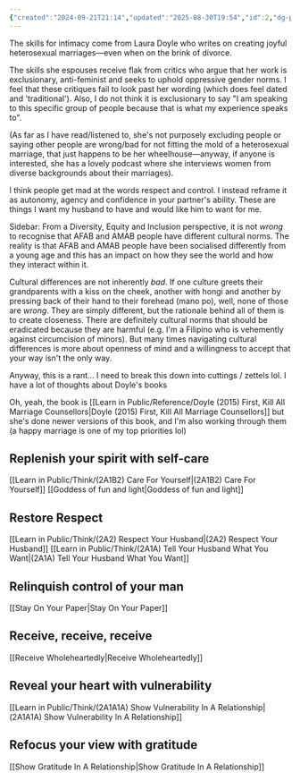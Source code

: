 ```yaml
---
{"created":"2024-09-21T21:14","updated":"2025-08-30T19:54","id":2,"dg-permalink":"2-skills-intimacy","dg-publish":true,"noteIcon":"signpost","dg-path":"Think/Skills for Intimacy.md","permalink":"/2-skills-intimacy/","dgPassFrontmatter":true}
---
```


The skills for intimacy come from Laura Doyle who writes on creating joyful heterosexual marriages—even when on the brink of divorce. 

The skills she espouses receive flak from critics who argue that her work is exclusionary, anti-feminist and seeks to uphold oppressive gender norms. I feel that these critiques fail to look past her wording (which does feel dated and 'traditional'). Also, I do not think it is exclusionary to say "I am speaking to this specific group of people because that is what my experience speaks to". 

(As far as I have read/listened to, she's not purposely excluding people or saying other people are wrong/bad for not fitting the mold of a heterosexual marriage, that just happens to be her wheelhouse—anyway, if anyone is interested, she has a lovely podcast where she interviews women from diverse backgrounds about their marriages).

I think people get mad at the words respect and control. I instead reframe it as autonomy, agency and confidence in your partner's ability. These are things I want my husband to have and would like him to want for me. 

Sidebar: From a Diversity, Equity and Inclusion perspective, it is not _wrong_ to recognise that AFAB and AMAB people have different cultural norms. The reality is that AFAB and AMAB people have been socialised differently from a young age and this has an impact on how they see the world and how they interact within it. 

Cultural differences are not inherently _bad_. If one culture greets their grandparents with a kiss on the cheek, another with hongi and another by pressing back of their hand to their forehead (mano po), well, none of those are _wrong_. They are simply different, but the rationale behind all of them is to create closeness. There are definitely cultural norms that should be eradicated because they are harmful (e.g. I'm a Filipino who is vehemently against circumcision of minors). But many times navigating cultural differences is more about openness of mind and a willingness to accept that your way isn't the only way. 

Anyway, this is a rant... I need to break this down into cuttings / zettels lol. I have a lot of thoughts about Doyle's books

Oh, yeah, the book is [[Learn in Public/Reference/Doyle (2015) First, Kill All Marriage Counsellors\|Doyle (2015) First, Kill All Marriage Counsellors]] but she's done newer versions of this book, and I'm also working through them (a happy marriage is one of my top priorities lol)
## Replenish your spirit with self-care
[[Learn in Public/Think/(2A1B2) Care For Yourself\|(2A1B2) Care For Yourself]]
[[Goddess of fun and light\|Goddess of fun and light]]
## Restore Respect 
[[Learn in Public/Think/(2A2) Respect Your Husband\|(2A2) Respect Your Husband]] 
[[Learn in Public/Think/(2A1A) Tell Your Husband What You Want\|(2A1A) Tell Your Husband What You Want]]

## Relinquish control of your man 
[[Stay On Your Paper\|Stay On Your Paper]]

## Receive, receive, receive 
[[Receive Wholeheartedly\|Receive Wholeheartedly]]

## Reveal your heart with vulnerability 
[[Learn in Public/Think/(2A1A1A) Show Vulnerability In A Relationship\|(2A1A1A) Show Vulnerability In A Relationship]]

## Refocus your view with gratitude 
[[Show Gratitude In A Relationship\|Show Gratitude In A Relationship]]
